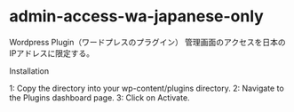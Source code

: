 admin-access-wa-japanese-only
=============================

Wordpress Plugin（ワードプレスのプラグイン） 管理画面のアクセスを日本のIPアドレスに限定する。

Installation

1: Copy the <plugin-name> directory into your wp-content/plugins directory.
2: Navigate to the Plugins dashboard page.
3: Click on Activate.
